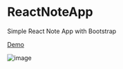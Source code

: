 # ReactNoteApp
Simple React Note App with Bootstrap

[Demo](https://react-note-app06.web.app/)

![image](https://user-images.githubusercontent.com/95698505/191064224-e522c2f2-d798-4403-9609-3fb6a28ffd45.png)

